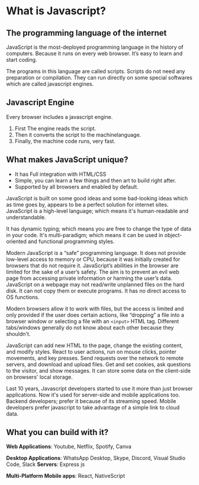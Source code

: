 # What is Javascript?

## The programming language of the internet <FontIcon icon="wifi" size="23" />

JavaScript is the most-deployed programming language in the history of computers. Because it runs on every web browser. It’s easy to learn and start coding.

The programs in this language are called scripts. Scripts do not need any preparation or compilation. They can run directly on some special softwares which are called javascript engines.

## Javascript Engine <FontIcon icon="engine" size="23" />

Every browser includes a javascript engine.

1. First The engine reads the script.
1. Then it converts the script to the machinelanguage.
1. Finally, the machine code runs, very fast.

## What makes JavaScript unique?

* It has Full integration with HTML/CSS
* Simple, you can learn a few things and then art to build right after.
* Supported by all browsers and enabled by default.

JavaScript is built on some good ideas and some bad-looking ideas which as time goes by, appears to be a perfect solution for internet sites.
JavaScript is a high-level language; which means it's human-readable and understandable.

It has dynamic typing; which means you are free to change the type of data in your code.
It's multi-paradigm; which means it can be used in object-oriented and functional programming styles.

Modern JavaScript is a “safe” programming language. It does not provide low-level access to memory or CPU, because it was initially created for browsers that do not require it.
JavaScript’s abilities in the browser are limited for the sake of a user’s safety. The aim is to prevent an evil web page from accessing private information or harming the user’s data. JavaScript on a webpage may not read/write unplanned files on the hard disk. It can not copy them or execute programs. It has no direct access to OS functions.

Modern browsers allow it to work with files, but the access is limited and only provided if the user does certain actions, like “dropping” a file into a browser window or selecting a file with an `<input>` HTML tag.
Different tabs/windows generally do not know about each other because they shouldn't.

JavaScript can add new HTML to the page, change the existing content, and modify styles. React to user actions, run on mouse clicks, pointer movements, and key presses.
Send requests over the network to remote servers, and download and upload files. Get and set cookies, ask questions to the visitor, and show messages.
It can store some data on the client-side on browsers' local storage.

Last 10 years, Javascript developers started to use it more than just browser applications. Now it's used for server-side and mobile applications too. Backend developers; prefer it because of its streaming speed. Mobile developers prefer javascript to take advantage of a simple link to cloud data.

## What you can build with it?

**Web Applications**: Youtube, Netflix, Spotify, Canva

**Desktop Applications**: WhatsApp Desktop, Skype, Discord, Visual Studio Code, Slack
**Servers**: Express js

**Multi-Platform Mobile apps**: React, NativeScript
